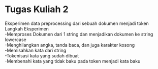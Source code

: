 # Tugas Kuliah 2

Eksperimen data  preprocessing dari sebuah dokumen menjadi token <br/>
Langkah Eksperimen <br/>
-Memproses Dokumen dari 1 string dan menjadikan dokumen ke string lowercase <br/>
-Menghilangkan angka, tanda baca, dan juga karakter kosong <br/>
-Memisahkan kata dari string <br/>
-Tokenisasi kata yang sudah dibuat <br/>
-Membenahi kata yang tidak baku pada token menjadi kata baku <br/>
